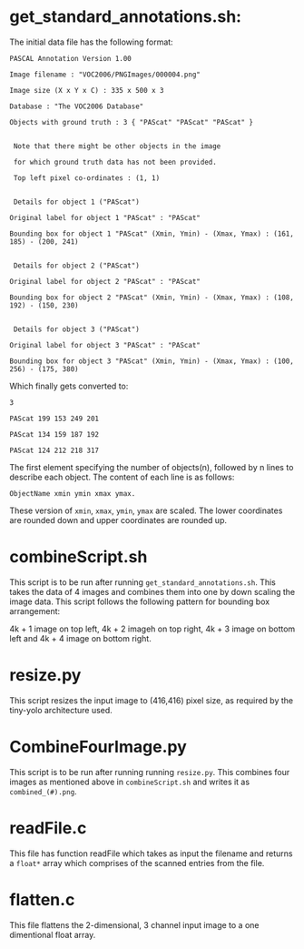 # get_standard_annotations.sh:

The initial data file has the following format:

```
PASCAL Annotation Version 1.00

Image filename : "VOC2006/PNGImages/000004.png"

Image size (X x Y x C) : 335 x 500 x 3

Database : "The VOC2006 Database"

Objects with ground truth : 3 { "PAScat" "PAScat" "PAScat" }


 Note that there might be other objects in the image

 for which ground truth data has not been provided.

 Top left pixel co-ordinates : (1, 1)


 Details for object 1 ("PAScat")

Original label for object 1 "PAScat" : "PAScat"

Bounding box for object 1 "PAScat" (Xmin, Ymin) - (Xmax, Ymax) : (161, 185) - (200, 241)


 Details for object 2 ("PAScat")

Original label for object 2 "PAScat" : "PAScat"

Bounding box for object 2 "PAScat" (Xmin, Ymin) - (Xmax, Ymax) : (108, 192) - (150, 230)


 Details for object 3 ("PAScat")

Original label for object 3 "PAScat" : "PAScat"

Bounding box for object 3 "PAScat" (Xmin, Ymin) - (Xmax, Ymax) : (100, 256) - (175, 380)
```


Which finally gets converted to:
```  
3

PAScat 199 153 249 201

PAScat 134 159 187 192

PAScat 124 212 218 317
```

The first element specifying the number of objects(n), followed by n lines to describe each object. The content of each line is as follows:
```
ObjectName xmin ymin xmax ymax.
```
These version of `xmin`, `xmax`, `ymin`, `ymax` are scaled. The lower coordinates are rounded down and upper coordinates are rounded up.

# combineScript.sh
This script is to be run after running `get_standard_annotations.sh`. This takes the data of 4 images and combines them into one by down scaling the image data. This script follows the following pattern for bounding box arrangement:

4k + 1 image on top left, 4k + 2 imageh on top right, 4k + 3 image on bottom left and 4k + 4 image on bottom right.

# resize.py
This script resizes the input image to (416,416) pixel size, as required by the tiny-yolo architecture used.

# CombineFourImage.py
This script is to be run after running running `resize.py`. This combines four images as mentioned above in `combineScript.sh` and writes it as `combined_(#).png`.

# readFile.c
This file has function readFile which takes as input the filename and returns a `float*` array which comprises of the scanned entries from the file.

# flatten.c
This file flattens the 2-dimensional, 3 channel input image to a one dimentional float array.

